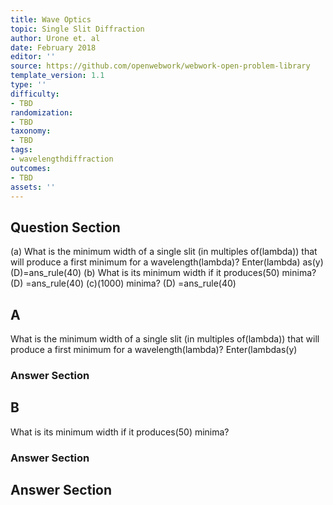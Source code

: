 ```yaml
---
title: Wave Optics
topic: Single Slit Diffraction
author: Urone et. al
date: February 2018
editor: ''
source: https://github.com/openwebwork/webwork-open-problem-library
template_version: 1.1
type: ''
difficulty:
- TBD
randomization:
- TBD
taxonomy:
- TBD
tags:
- wavelengthdiffraction
outcomes:
- TBD
assets: ''
---
```


## Question Section 

(a) What is the minimum width of a single slit (in multiples of(lambda)) that will produce a first minimum for a wavelength(lambda)? Enter(lambda) as(y)
(D)=ans_rule(40)
(b) What is its minimum width if it produces(50) minima? 
(D) =ans_rule(40)
(c)(1000) minima?
(D) =ans_rule(40)

## A
What is the minimum width of a single slit (in multiples of(lambda)) that will produce a first minimum for a wavelength(lambda)? Enter(lambdas(y)
### Answer Section
## B
What is its minimum width if it produces(50) minima? 
### Answer Section


## Answer Section

